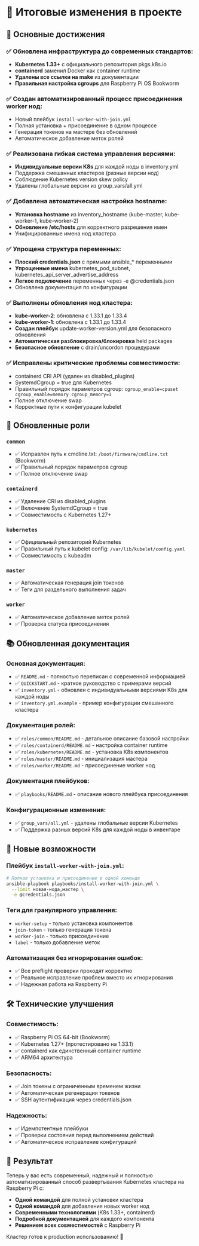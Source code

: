 # 📝 Итоговые изменения в проекте

## 🎯 Основные достижения

### ✅ Обновлена инфраструктура до современных стандартов:
- **Kubernetes 1.33+** с официального репозитория pkgs.k8s.io
- **containerd** заменил Docker как container runtime
- **Удалены все ссылки на make** из документации
- **Правильная настройка cgroups** для Raspberry Pi OS Bookworm

### ✅ Создан автоматизированный процесс присоединения worker нод:
- Новый плейбук `install-worker-with-join.yml`
- Полная установка + присоединение в одном процессе
- Генерация токенов на мастере без обновлений
- Автоматическое добавление меток ролей

### ✅ Реализована гибкая система управления версиями:
- **Индивидуальные версии K8s** для каждой ноды в inventory.yml
- Поддержка смешанных кластеров (разные версии нод)
- Соблюдение Kubernetes version skew policy
- Удалены глобальные версии из group_vars/all.yml

### ✅ Добавлена автоматическая настройка hostname:
- **Установка hostname** из inventory_hostname (kube-master, kube-worker-1, kube-worker-2)
- **Обновление /etc/hosts** для корректного разрешения имен
- Унифицированные имена нод кластера

### ✅ Упрощена структура переменных:
- **Плоский credentials.json** с прямыми ansible_* переменными
- **Упрощенные имена** kubernetes_pod_subnet, kubernetes_api_server_advertise_address
- **Легкое подключение** переменных через -e @credentials.json
- Обновлена документация по конфигурации

### ✅ Выполнены обновления нод кластера:
- **kube-worker-2**: обновлена с 1.33.1 до 1.33.4
- **kube-worker-1**: обновлена с 1.33.1 до 1.33.4
- **Создан плейбук** update-worker-version.yml для безопасного обновления
- **Автоматическая разблокировка/блокировка** held packages
- **Безопасное обновление** с drain/uncordon процедурами

### ✅ Исправлены критические проблемы совместимости:
- containerd CRI API (удален из disabled_plugins)
- SystemdCgroup = true для Kubernetes
- Правильный порядок параметров cgroup: `cgroup_enable=cpuset cgroup_enable=memory cgroup_memory=1`
- Полное отключение swap
- Корректные пути к конфигурации kubelet

## 🔧 Обновленные роли

### `common`
- ✅ Исправлен путь к cmdline.txt: `/boot/firmware/cmdline.txt` (Bookworm)
- ✅ Правильный порядок параметров cgroup
- ✅ Полное отключение swap

### `containerd`
- ✅ Удаление CRI из disabled_plugins
- ✅ Включение SystemdCgroup = true
- ✅ Совместимость с Kubernetes 1.27+

### `kubernetes`
- ✅ Официальный репозиторий Kubernetes
- ✅ Правильный путь к kubelet config: `/var/lib/kubelet/config.yaml`
- ✅ Совместимость с kubeadm

### `master`
- ✅ Автоматическая генерация join токенов
- ✅ Теги для раздельного выполнения задач

### `worker`
- ✅ Автоматическое добавление меток ролей
- ✅ Проверка статуса присоединения

## 📚 Обновленная документация

### Основная документация:
- ✅ `README.md` - полностью переписан с современной информацией
- ✅ `QUICKSTART.md` - краткое руководство с примерами версий
- ✅ `inventory.yml` - обновлен с индивидуальными версиями K8s для каждой ноды
- ✅ `inventory.yml.example` - пример конфигурации смешанного кластера

### Документация ролей:
- ✅ `roles/common/README.md` - детальное описание базовой настройки
- ✅ `roles/containerd/README.md` - настройка container runtime
- ✅ `roles/kubernetes/README.md` - установка K8s компонентов
- ✅ `roles/master/README.md` - инициализация мастера
- ✅ `roles/worker/README.md` - присоединение worker нод

### Документация плейбуков:
- ✅ `playbooks/README.md` - описание нового плейбука присоединения

### Конфигурационные изменения:
- ✅ `group_vars/all.yml` - удалены глобальные версии Kubernetes
- ✅ Поддержка разных версий K8s для каждой ноды в инвентаре

## 🚀 Новые возможности

### Плейбук `install-worker-with-join.yml`:
```bash
# Полная установка и присоединение в одной команде
ansible-playbook playbooks/install-worker-with-join.yml \
  --limit новая-нода,мастер \
  -e @credentials.json
```

### Теги для гранулярного управления:
- `worker-setup` - только установка компонентов
- `join-token` - только генерация токена
- `worker-join` - только присоединение
- `label` - только добавление меток

### Автоматизация без игнорирования ошибок:
- ✅ Все preflight проверки проходят корректно
- ✅ Реальное исправление проблем вместо их игнорирования
- ✅ Надежная работа на Raspberry Pi

## 🛠️ Технические улучшения

### Совместимость:
- ✅ Raspberry Pi OS 64-bit (Bookworm)
- ✅ Kubernetes 1.27+ (протестировано на 1.33.1)
- ✅ containerd как единственный container runtime
- ✅ ARM64 архитектура

### Безопасность:
- ✅ Join токены с ограниченным временем жизни
- ✅ Автоматическая регенерация токенов
- ✅ SSH аутентификация через credentials.json

### Надежность:
- ✅ Идемпотентные плейбуки
- ✅ Проверки состояния перед выполнением действий
- ✅ Автоматическое исправление конфигураций

## 🎊 Результат

Теперь у вас есть современный, надежный и полностью автоматизированный способ развертывания Kubernetes кластера на Raspberry Pi с:

- **Одной командой** для полной установки кластера
- **Одной командой** для добавления новых worker нод
- **Современными технологиями** (K8s 1.33+, containerd)
- **Подробной документацией** для каждого компонента
- **Решением всех совместимостей** с Raspberry Pi

Кластер готов к production использованию! 🎯
